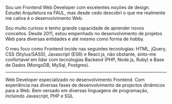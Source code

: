 Sou um Frontend Web Developer com excelentes noções de design. Estudei Arquitetura na FAUL, mas desde cedo descobri o que me realmente me cativa é o desenvolvimento Web. 

Sou muito curioso e tenho grande capacidade de aprender novos conceitos. Desde 2011, estou empenhado no desenvolvimento de projetos Web para diversas entidades e até mesmo como forma de hobby. 

O meu foco como Frontend incide nas seguintes tecnologias: HTML, jQuery, CSS (Stylus/SASS), Javascript (ES6) e React.js,
não obstante, sinto-me confortavel em lidar com tecnologias Backend (PHP, Node.js, Ruby) e Base de Dados (MongoDB, MySql, Postgres).

-----------------------
Web Developer especializado no desenvolvimento Frontend. Com experiência nas diversas fases de desenvolvimento de projectos dinâmicos para a Web.
Bem versado em diversas linguagens de programação, incluindo Javascript, PHP e SQL